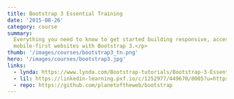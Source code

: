 ```yaml
---
title: Bootstrap 3 Essential Training
date: '2015-08-26'
category: course
summary:
  Everything you need to know to get started building responsive, accessible,
  mobile-first websites with Bootstrap 3.</p>
thumb: '/images/courses/bootstrap3_tn.png'
hero: '/images/courses/bootstrap3.jpg'
links:
  - lynda: https://www.lynda.com/Bootstrap-tutorials/Bootstrap-3-Essential-Training/417641-2.html
  - lil: https://linkedin-learning.pxf.io/c/1252977/449670/8005?u=https%3A%2F%2Fwww.linkedin.com%2Flearning%2Fbootstrap-3-essential-training
  - repo: https://github.com/planetoftheweb/bootstrap
---
```

